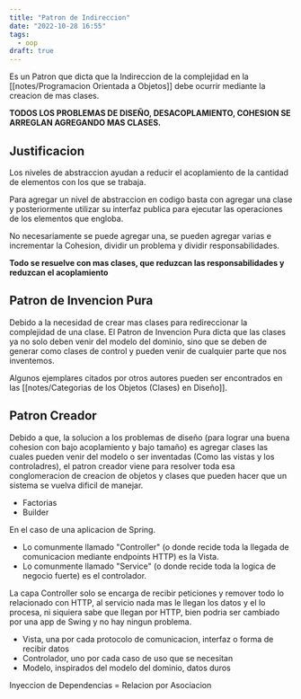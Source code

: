 ```yaml
---
title: "Patron de Indireccion"
date: "2022-10-28 16:55"
tags: 
  - oop
draft: true
---
```

Es un Patron que dicta que la Indireccion de la complejidad en la [[notes/Programacion Orientada a Objetos]] debe ocurrir mediante la creacion de mas clases. 

**TODOS LOS PROBLEMAS DE DISEÑO, DESACOPLAMIENTO, COHESION SE ARREGLAN AGREGANDO MAS CLASES.**

## Justificacion
Los niveles de abstraccion ayudan a reducir el acoplamiento de la cantidad de elementos con los que se trabaja.

Para agregar un nivel de abstraccion en codigo basta con agregar una clase y posteriormente utilizar su interfaz publica para ejecutar las operaciones de los elementos que engloba. 

No necesariamente se puede agregar una, se pueden agregar varias e incrementar la Cohesion, dividir un problema y dividir responsabilidades.

**Todo se resuelve con mas clases, que reduzcan las responsabilidades y reduzcan el acoplamiento**

## Patron de Invencion Pura
Debido a la necesidad de crear mas clases para redireccionar la complejidad de una clase. El Patron de Invencion Pura dicta que las clases ya no solo deben venir del modelo del dominio, sino que se deben de generar como clases de control y pueden venir de cualquier parte que nos inventemos.

Algunos ejemplares citados por otros autores pueden ser encontrados en las [[notes/Categorias de los Objetos (Clases) en Diseño]].

## Patron Creador
Debido a que, la solucion a los problemas de diseño (para lograr una buena cohesion con bajo acoplamiento y bajo tamaño) es agregar clases las cuales pueden venir del modelo o ser inventadas (Como las vistas y los controladres), el patron creador viene para resolver toda esa conglomeracion de creacion de objetos y clases que pueden hacer que un sistema se vuelva dificil de manejar.

- Factorias
- Builder

En el caso de una aplicacion de Spring.
- Lo comunmente llamado "Controller" (o donde recide toda la llegada de comunicacion mediante endpoints HTTP) es la Vista.
- Lo comunmente llamado "Service" (o donde recide toda la logica de negocio fuerte) es el controlador.

La capa Controller solo se encarga de recibir peticiones y remover todo lo relacionado con HTTP, al servicio nada mas le llegan los datos y el lo procesa, ni siquiera sabe que llegan por HTTP, bien podria ser cambiado por una app de Swing y no hay ningun problema.

- Vista, una por cada protocolo de comunicacion, interfaz o forma de recibir datos
- Controlador, uno por cada caso de uso que se necesitan
- Modelo, inspirados del modelo del dominio, datos duros

Inyeccion de Dependencias = Relacion por Asociacion
